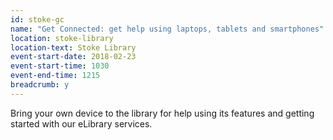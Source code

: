 ```yaml
---
id: stoke-gc
name: "Get Connected: get help using laptops, tablets and smartphones"
location: stoke-library
location-text: Stoke Library
event-start-date: 2018-02-23
event-start-time: 1030
event-end-time: 1215
breadcrumb: y
---
```


Bring your own device to the library for help using its features and getting started with our eLibrary services.
